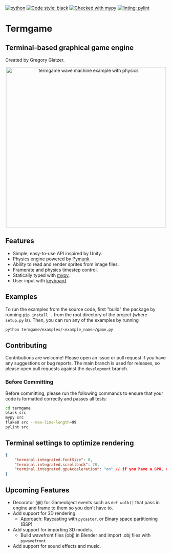 [![python](https://img.shields.io/badge/Python-3.10-3776AB.svg?style=flat&logo=python&logoColor=white)](https://www.python.org)
[![Code style: black](https://img.shields.io/badge/code%20style-black-000000.svg)](https://github.com/psf/black)
[![Checked with mypy](http://www.mypy-lang.org/static/mypy_badge.svg)](http://mypy-lang.org/)
[![linting: pylint](https://img.shields.io/badge/linting-pylint-yellowgreen)](https://github.com/PyCQA/pylint)

# Termgame

## Terminal-based graphical game engine

Created by Gregory Glatzer.

<!-- Load termgame.gif and center -->
<div style="text-align: center">
    <img src="https://drive.google.com/uc?export=view&id=1fADbkjp8r67cSr-1Y25wCDaNiy5f76l_" width="500px" alt="termgame wave machine example with physics"/>
</div>

## Features

-   Simple, easy-to-use API inspired by Unity.
-   Physics engine powered by [Pymunk](https://www.pymunk.org/)
-   Ability to read and render sprites from image files.
-   Framerate and physics timestep control.
-   Statically typed with [mypy](http://mypy-lang.org/).
-   User input with [keyboard](https://github.com/boppreh/keyboard).

## Examples

To run the examples from the source code, first "build" the package by running `pip install .` from the root directory of the project (where `setup.py` is). Then, you can run any of the examples by running

```bash
python termgame/examples/<example_name>/game.py
```

## Contributing

Contributions are welcome! Please open an issue or pull request if you have any suggestions or bug reports. The main branch is used for releases, so please open pull requests against the `development` branch.

### Before Committing

Before committing, please run the following commands to ensure that your code is formatted correctly and passes all tests:

```bash
cd termgame
black src
mypy src
flake8 src --max-line-length=99
pylint src
```

## Terminal settings to optimize rendering

```json
{
    "terminal.integrated.fontSize": 8,
    "terminal.integrated.scrollback": 78,
    "terminal.integrated.gpuAcceleration": "on" // if you have a GPU, otherwise use "auto"
}
```

## Upcoming Features

-   Decorator (@) for Gameobject events such as `def walk()` that pass in engine and frame to them so you don't have to.
-   Add support for 3D rendering.
    -   Approach: Raycasting with `pycaster`, or Binary space partitioning (BSP)
-   Add support for importing 3D models.
    -   Build wavefront files (obj) in Blender and import .obj files with `pywavefront`
-   Add support for sound effects and music.

